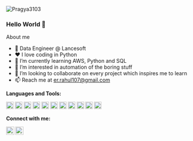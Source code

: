 <p align="left"> <img src="https://komarev.com/ghpvc/?username=pragya3103" alt="Pragya3103" /></p>


### Hello World 👋



<!--
**Rally107/Rally107** is a ✨ _special_ ✨ repository because its `README.md` (this file) appears on your GitHub profile.

Here are some ideas to get you started:

- 🔭 I’m currently working on ...
- 🌱 I’m currently learning ...
- 👯 I’m looking to collaborate on ...
- 🤔 I’m looking for help with ...
- 💬 Ask me about ...
- 📫 How to reach me: ...
- 😄 Pronouns: ...
- ⚡ Fun fact: ...
-->

About me
- 💼 Data Engineer @  Lancesoft
- ❤️ I love coding in Python
- 🌱 I’m currently learning AWS, Python and SQL
- 👀 I’m interested in automation of the boring stuff
- 💞️ I’m looking to collaborate on every project which inspires me to learn
- 📫 Reach me at er.rahul107@gmail.com


**Languages and Tools:**  

<code><img height="20" src="https://cdn.jsdelivr.net/npm/simple-icons@3.4.0/icons/python.svg"></code>
<code><img height="20" src="https://cdn.jsdelivr.net/npm/simple-icons@3.4.0/icons/mysql.svg"></code>
<code><img height="20" src="https://cdn.jsdelivr.net/npm/simple-icons@3.4.0/icons/linux.svg"></code>
<code><img height="20" src="https://cdn.jsdelivr.net/npm/simple-icons@3.4.0/icons/pycharm.svg"></code>
<code><img height="20" src="https://cdn.jsdelivr.net/npm/simple-icons@3.4.0/icons/git.svg"></code>
<code><img height="20" src="https://cdn.jsdelivr.net/npm/simple-icons@3.4.0/icons/anaconda.svg"></code>
<code><img height="20" src="https://cdn.jsdelivr.net/npm/simple-icons@3.4.0/icons/amazonaws.svg"></code>
<code><img height="20" src="https://cdn.jsdelivr.net/npm/simple-icons@3.4.0/icons/apachekafka.svg"></code>
<code><img height="20" src="https://cdn.jsdelivr.net/npm/simple-icons@3.4.0/icons/apacheflink.svg"></code>
<code><img height="20" src="https://cdn.jsdelivr.net/npm/simple-icons@3.4.0/icons/apacheairflow.svg"></code>
<code><img height="20" src="https://cdn.jsdelivr.net/npm/simple-icons@3.4.0/icons/apachespark.svg"></code>


**Connect with me:**

[<img align="left" alt="Pragya Jain | LinkedIn" width="22px" src="https://cdn.jsdelivr.net/npm/simple-icons@3.4.0/icons/linkedin.svg" />](https://www.linkedin.com/in/rahul-jain-74143369/)
[<img align="left" alt="Pragya Jain | HackerRank" width="22px" src="https://cdn.jsdelivr.net/npm/simple-icons@3.0.1/icons/hackerrank.svg" alt="Rally107"/>](https://www.hackerrank.com/er_rahuljain107)
